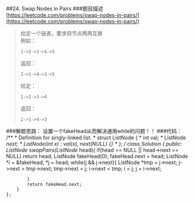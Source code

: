 ##24. Swap Nodes in Pairs 
###题目描述[https://leetcode.com/problems/swap-nodes-in-pairs/](https://leetcode.com/problems/swap-nodes-in-pairs/)
> 给定一个链表，要求将节点两两互换    
> 例如： 
> 
>     1->2->3->4->5
> 返回：
> 
>     2->1->4->3->5
> 给定：
>     
>     1->2->3->4
> 返回：
> 
> 	  2->1->4->3

###解题思路：
设置一个fakeHead从而解决通用while的问题！！
###代码：
	/**
	 * Definition for singly-linked list.
	 * struct ListNode {
	 *     int val;
	 *     ListNode *next;
	 *     ListNode(int x) : val(x), next(NULL) {}
	 * };
	 */
	class Solution {
	public:
	    ListNode* swapPairs(ListNode* head){
	        if(head == NULL || head->next == NULL)
	            return head;
	        ListNode fakeHead(0);
	        fakeHead.next = head;
	        ListNode *i = &fakeHead, *j = head;
	        while(j && j->next){
	            ListNode *tmp = j->next;
	            j->next = tmp->next;
	            tmp->next = j;
	            i->next = tmp;
	            i = j;
	            j = i->next;
	            
	        }
	        return fakeHead.next;
	    }
	};